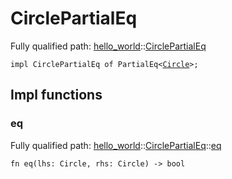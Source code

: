 # CirclePartialEq

Fully qualified path: [hello_world](./hello_world.md)::[CirclePartialEq](./hello_world-CirclePartialEq.md)

<pre><code class="language-cairo">impl CirclePartialEq of PartialEq&lt;<a href="hello_world-Circle.html">Circle</a>&gt;;</code></pre>

## Impl functions

### eq

Fully qualified path: [hello_world](./hello_world.md)::[CirclePartialEq](./hello_world-CirclePartialEq.md)::[eq](./hello_world-CirclePartialEq-eq.md)

<pre><code class="language-cairo">fn eq(lhs: Circle, rhs: Circle) -&gt; bool</code></pre>


